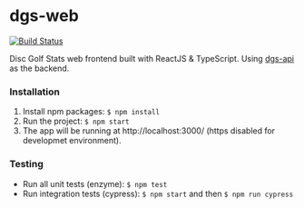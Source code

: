 # dgs-web

[![Build Status](https://travis-ci.org/virtalas/dgs-web.svg?branch=master)](https://travis-ci.org/virtalas/dgs-web)

Disc Golf Stats web frontend built with ReactJS & TypeScript. Using [dgs-api](https://github.com/kajte/dgs-api) as the backend.

### Installation

1. Install npm packages: `$ npm install`
2. Run the project: `$ npm start`
3. The app will be running at http://localhost:3000/ (https disabled for developmet environment).

### Testing

- Run all unit tests (enzyme): `$ npm test`
- Run integration tests (cypress): `$ npm start` and then `$ npm run cypress`
